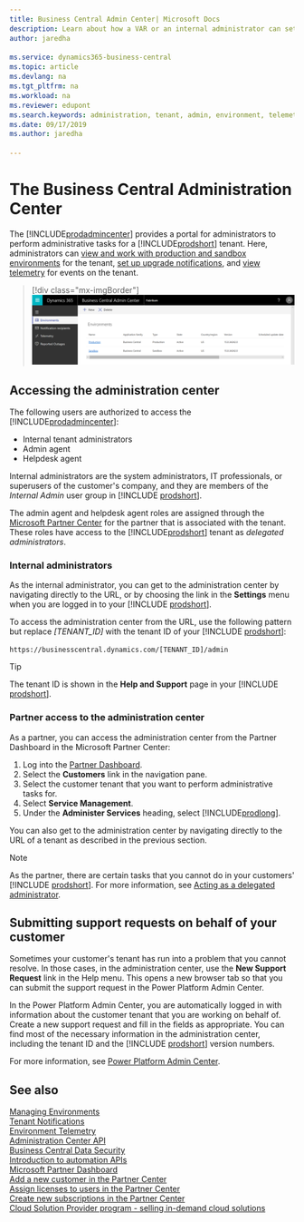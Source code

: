 ```yaml
---
title: Business Central Admin Center| Microsoft Docs
description: Learn about how a VAR or an internal administrator can set update windows and other admin tasks.  
author: jaredha

ms.service: dynamics365-business-central
ms.topic: article
ms.devlang: na
ms.tgt_pltfrm: na
ms.workload: na
ms.reviewer: edupont
ms.search.keywords: administration, tenant, admin, environment, telemetry
ms.date: 09/17/2019
ms.author: jaredha

---
```

# The Business Central Administration Center

The [!INCLUDE[prodadmincenter](../developer/includes/prodadmincenter.md)] provides a portal for administrators to perform administrative tasks for a [!INCLUDE[prodshort](../developer/includes/prodshort.md)] tenant. Here, administrators can [view and work with production and sandbox environments](tenant-admin-center-environments.md) for the tenant, [set up upgrade notifications](tenant-admin-center-notifications.md), and [view telemetry](tenant-admin-center-telemetry.md) for events on the tenant.  

> [!div class="mx-imgBorder"]
> ![Business Central Admin Center](../developer/media/admin/business_central_admin_center.png)

## Accessing the administration center

The following users are authorized to access the [!INCLUDE[prodadmincenter](../developer/includes/prodadmincenter.md)]:

- Internal tenant administrators
- Admin agent
- Helpdesk agent

Internal administrators are the system administrators, IT professionals, or superusers of the customer's company, and they are members of the *Internal Admin* user group in [!INCLUDE [prodshort](../developer/includes/prodshort.md)].  

The admin agent and helpdesk agent roles are assigned through the [Microsoft Partner Center](https://partner.microsoft.com) for the partner that is associated with the tenant. These roles have access to the [!INCLUDE[prodshort](../developer/includes/prodshort.md)] tenant as *delegated administrators*.

### Internal administrators

As the internal administrator, you can get to the administration center by navigating directly to the URL, or by choosing the link in the **Settings** menu when you are logged in to your [!INCLUDE [prodshort](../developer/includes/prodshort.md)].  

To access the administration center from the URL, use the following pattern but replace *[TENANT_ID]* with the tenant ID of your [!INCLUDE [prodshort](../developer/includes/prodshort.md)]:

`https://businesscentral.dynamics.com/[TENANT_ID]/admin`

> [!TIP]
> The tenant ID is shown in the **Help and Support** page in your [!INCLUDE [prodshort](../developer/includes/prodshort.md)].  

### Partner access to the administration center

As a partner, you can access the administration center from the Partner Dashboard in the Microsoft Partner Center:

1. Log into the [Partner Dashboard](https://partnercenter.microsoft.com/dashboard).
2. Select the **Customers** link in the navigation pane.
3. Select the customer tenant that you want to perform administrative tasks for.
4. Select **Service Management**.
5. Under the **Administer Services** heading, select [!INCLUDE[prodlong](../developer/includes/prodlong.md)].

You can also get to the administration center by navigating directly to the URL of a tenant as described in the previous section.

> [!NOTE]
> As the partner, there are certain tasks that you cannot do in your customers' [!INCLUDE [prodshort](../developer/includes/prodshort.md)]. For more information, see [Acting as a delegated administrator](tenant-administration.md#acting-as-a-delegated-administrator).  

## Submitting support requests on behalf of your customer

Sometimes your customer's tenant has run into a problem that you cannot resolve. In those cases, in the administration center, use the **New Support Request** link in the Help menu. This opens a new browser tab so that you can submit the support request in the Power Platform Admin Center.  

In the Power Platform Admin Center, you are automatically logged in with information about the customer tenant that you are working on behalf of. Create a new support request and fill in the fields as appropriate. You can find most of the necessary information in the administration center, including the tenant ID and the [!INCLUDE [prodshort](../developer/includes/prodshort.md)] version numbers.  

For more information, see [Power Platform Admin Center](/power-platform/admin/admin-documentation).

## See also

[Managing Environments](tenant-admin-center-environments.md)  
[Tenant Notifications](tenant-admin-center-notifications.md)  
[Environment Telemetry](tenant-admin-center-telemetry.md)  
[Administration Center API](administration-center-api.md)  
[Business Central Data Security](../security/data-security.md)  
[Introduction to automation APIs](itpro-introduction-to-automation-apis.md)  
[Microsoft Partner Dashboard](https://partnercenter.microsoft.com/dashboard)  
[Add a new customer in the Partner Center](/partner-center/add-a-new-customer)  
[Assign licenses to users in the Partner Center](/partner-center/assign-licenses-to-users)  
[Create new subscriptions in the Partner Center](/partner-center/create-a-new-subscription)  
[Cloud Solution Provider program - selling in-demand cloud solutions](/partner-center/csp-overview)  
